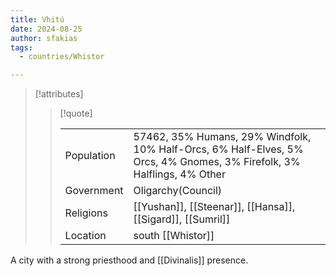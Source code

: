 ```yaml
---
title: Vhitú
date: 2024-08-25
author: sfakias
tags:
  - countries/Whistor

---
```

> [!attributes]
> 
> > [!quote]
> >
> > | | |
> > | --- | --- |
> > | Population | 57462, 35% Humans, 29% Windfolk, 10% Half-Orcs, 6% Half-Elves, 5% Orcs, 4% Gnomes, 3% Firefolk, 3% Halflings, 4% Other |
> > | Government | Oligarchy(Council) |
> > | Religions | [[Yushan]], [[Steenar]], [[Hansa]], [[Sigard]], [[Sumril]] |
> > | Location | south [[Whistor]] |

A city with a strong priesthood and [[Divinalis]] presence.